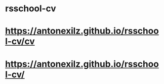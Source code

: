 # rsschool-cv

# https://antonexilz.github.io/rsschool-cv/cv
# https://antonexilz.github.io/rsschool-cv/
